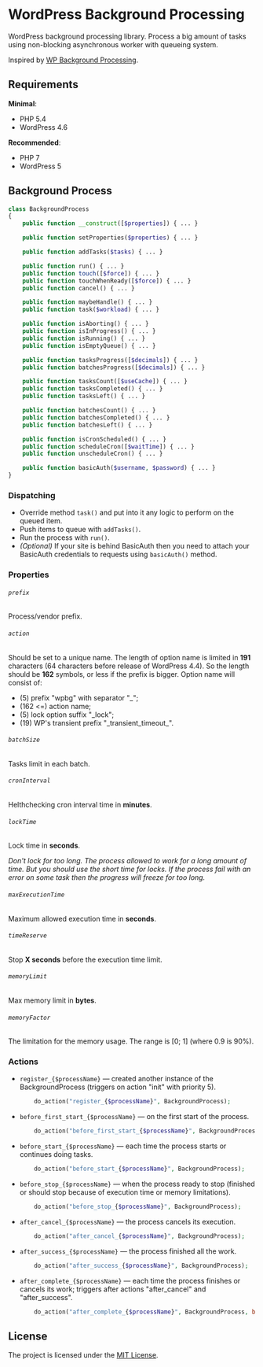 # WordPress Background Processing
WordPress background processing library. Process a big amount of tasks using non-blocking asynchronous worker with queueing system.

Inspired by [WP Background Processing](https://github.com/deliciousbrains/wp-background-processing).

## Requirements
**Minimal**:
- PHP 5.4
- WordPress 4.6

**Recommended**:
- PHP 7
- WordPress 5

## Background Process
```php
class BackgroundProcess
{
    public function __construct([$properties]) { ... }

    public function setProperties($properties) { ... }

    public function addTasks($tasks) { ... }

    public function run() { ... }
    public function touch([$force]) { ... }
    public function touchWhenReady([$force]) { ... }
    public function cancel() { ... }

    public function maybeHandle() { ... }
    public function task($workload) { ... }

    public function isAborting() { ... }
    public function isInProgress() { ... }
    public function isRunning() { ... }
    public function isEmptyQueue() { ... }

    public function tasksProgress([$decimals]) { ... }
    public function batchesProgress([$decimals]) { ... }

    public function tasksCount([$useCache]) { ... }
    public function tasksCompleted() { ... }
    public function tasksLeft() { ... }

    public function batchesCount() { ... }
    public function batchesCompleted() { ... }
    public function batchesLeft() { ... }

    public function isCronScheduled() { ... }
    public function scheduleCron([$waitTime]) { ... }
    public function unscheduleCron() { ... }

    public function basicAuth($username, $password) { ... }
}
```

### Dispatching
* Override method `task()` and put into it any logic to perform on the queued item.
* Push items to queue with `addTasks()`.
* Run the process with `run()`.
* _(Optional)_ If your site is behind BasicAuth then you need to attach your BasicAuth credentials to requests using `basicAuth()` method.

### Properties
###### `prefix`
Process/vendor prefix.

###### `action`
Should be set to a unique name. The length of option name is limited in **191** characters (64 characters before release of WordPress 4.4). So the length should be **162** symbols, or less if the prefix is bigger. Option name will consist of:
* (5) prefix "wpbg" with separator "_";
* (162 <=) action name;
* (5) lock option suffix "_lock";
* (19) WP's transient prefix "\_transient_timeout\_".

###### `batchSize`
Tasks limit in each batch.

###### `cronInterval`
Helthchecking cron interval time in **minutes**.

###### `lockTime`
Lock time in **seconds**.

_Don't lock for too long. The process allowed to work for a long amount of time. But you should use the short time for locks. If the process fail with an error on some task then the progress will freeze for too long._

###### `maxExecutionTime`
Maximum allowed execution time in **seconds**.

###### `timeReserve`
Stop **X seconds** before the execution time limit.

###### `memoryLimit`
Max memory limit in **bytes**.

###### `memoryFactor`
The limitation for the memory usage. The range is \[0; 1\] (where 0.9 is 90%).

### Actions
* `register_{$processName}` — created another instance of the BackgroundProcess (triggers on action "init" with priority 5).
    ```php
        do_action("register_{$processName}", BackgroundProcess);
    ```
* `before_first_start_{$processName}` — on the first start of the process.
    ```php
        do_action("before_first_start_{$processName}", BackgroundProcess, int $startTime);
    ```
* `before_start_{$processName}` — each time the process starts or continues doing tasks.
    ```php
        do_action("before_start_{$processName}", BackgroundProcess);
    ```
* `before_stop_{$processName}` — when the process ready to stop (finished or should stop because of execution time or memory limitations).
    ```php
        do_action("before_stop_{$processName}", BackgroundProcess);
    ```
* `after_cancel_{$processName}` — the process cancels its execution.
    ```php
        do_action("after_cancel_{$processName}", BackgroundProcess);
    ```
* `after_success_{$processName}` — the process finished all the work.
    ```php
        do_action("after_success_{$processName}", BackgroundProcess);
    ```
* `after_complete_{$processName}` — each time the process finishes or cancels its work; triggers after actions "after_cancel" and "after_success".
    ```php
        do_action("after_complete_{$processName}", BackgroundProcess, bool $succeeded);
    ```

## License
The project is licensed under the [MIT License](https://opensource.org/licenses/MIT).
